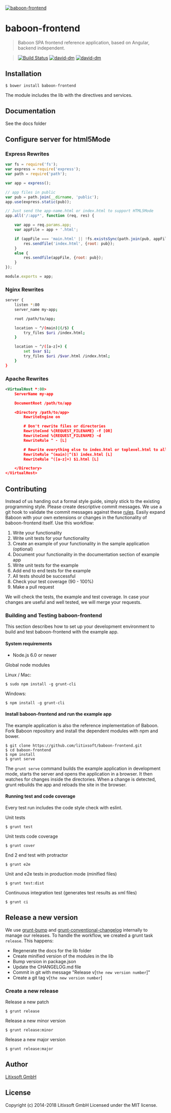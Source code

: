 [![baboon-frontend](app/assets/images/logo.png)](http://baboon.litixsoft.de/products-baboon)

# baboon-frontend
> Baboon SPA frontend reference application, based on Angular, backend independent.

> [![Build Status](https://secure.travis-ci.org/litixsoft/baboon-frontend.svg?branch=master)](https://travis-ci.org/litixsoft/baboon-frontend)
[![david-dm](https://david-dm.org/litixsoft/baboon-frontend.svg?theme=shields.io)](https://david-dm.org/litixsoft/baboon-frontend/)
[![david-dm](https://david-dm.org/litixsoft/baboon-frontend/dev-status.svg?theme=shields.io)](https://david-dm.org/litixsoft/baboon-frontend#info=devDependencies&view=table)

## Installation

    $ bower install baboon-frontend

The module includes the lib with the directives and services.

## Documentation

See the docs folder

## Configure server for html5Mode

### Express Rewrites
```javascript
var fs = require('fs');
var express = require('express');
var path = require('path');

var app = express();

// app files in public
var pub = path.join(__dirname, 'public');
app.use(express.static(pub));

// Just send the app-name.html or index.html to support HTML5Mode
app.all('/:app*', function (req, res) {

    var app = req.params.app;
    var appFile = app + '.html';

    if (appFile === 'main.html' || !fs.existsSync(path.join(pub, appFile ))) {
        res.sendfile('index.html', {root: pub});
    }
    else {
        res.sendfile(appFile, {root: pub});
    }
});

module.exports = app;
```

### Nginx Rewrites

```bash
server {
	listen *:80
	server_name my-app;

    root /path/to/app;

    location ~ ^/(main)|(/$) {
        try_files $uri /index.html;
    }

	location ~ ^/([a-z]+) {
    	set $var $1;
        try_files $uri /$var.html /index.html;
    }
}
```
### Apache Rewrites

```xml
<VirtualHost *:80>
    ServerName my-app

    DocumentRoot /path/to/app

    <Directory /path/to/app>
        RewriteEngine on

        # Don't rewrite files or directories
        RewriteCond %{REQUEST_FILENAME} -f [OR]
        RewriteCond %{REQUEST_FILENAME} -d
        RewriteRule ^ - [L]

        # Rewrite everything else to index.html or toplevel.html to allow html5 state links
        RewriteRule ^(main)|^($) index.html [L]
        RewriteRule ^([a-z]+) $1.html [L]

    </Directory>
</VirtualHost>
```

## Contributing
Instead of us handing out a formal style guide, simply stick to the existing programming style. Please create descriptive commit messages.
We use a git hook to validate the commit messages against these [rules](https://docs.google.com/document/d/1QrDFcIiPjSLDn3EL15IJygNPiHORgU1_OOAqWjiDU5Y/edit#heading=h.uyo6cb12dt6w).
Easily expand Baboon with your own extensions or changes in the functionality of baboon-frontend itself. Use this workflow:

1. Write your functionality
2. Write unit tests for your functionality
3. Create an example of your functionality in the sample application (optional)
4. Document your functionality in the documentation section of example app
5. Write unit tests for the example
6. Add end to end tests for the example
7. All tests should be successful
8. Check your test coverage (90 - 100%)
9. Make a pull request

We will check the tests, the example and test coverage. In case your changes are useful and well tested, we will merge your requests.

### Building and Testing baboon-frontend
This section describes how to set up your development environment to build and test baboon-frontend with the example app.

#### System requirements

* Node.js 6.0 or newer

Global node modules

Linux / Mac:

    $ sudo npm install -g grunt-cli

Windows:

    $ npm install -g grunt-cli

#### Install baboon-frontend and run the example app
The example application is also the reference implementation of Baboon.
Fork Baboon repository and install the dependent modules with npm and bower.

    $ git clone https://github.com/litixsoft/baboon-frontend.git
    $ cd baboon-frontend
    $ npm install
    $ grunt serve

The `grunt serve` command builds the example application in development mode, starts the server and opens the application in a browser.
It then watches for changes inside the directories. When a change is detected, grunt rebuilds the app and reloads the site in the browser.

#### Running test and code coverage
Every test run includes the code style check with eslint.

Unit tests

    $ grunt test

Unit tests code coverage

    $ grunt cover

End 2 end test with protractor

    $ grunt e2e

Unit and e2e tests in production mode (minified files)

    $ grunt test:dist

Continuous integration test (generates test results as xml files)

    $ grunt ci

## Release a new version
We use [grunt-bump](https://github.com/vojtajina/grunt-bump) and [grunt-conventional-changelog](https://github.com/btford/grunt-conventional-changelog) internally to manage our releases.
To handle the workflow, we created a grunt task `release`. This happens:

* Regenerate the docs for the lib folder
* Create minified version of the modules in the lib
* Bump version in package.json
* Update the CHANGELOG.md file
* Commit in git with message "Release v[`the new version number`]"
* Create a git tag v[`the new version number`]

### Create a new release
Release a new patch

    $ grunt release

Release a new minor version

    $ grunt release:minor

Release a new major version

    $ grunt release:major

## Author
[Litixsoft GmbH](https://www.litixsoft.de)

## License
Copyright (c) 2014-2018 Litixsoft GmbH Licensed under the MIT license.
